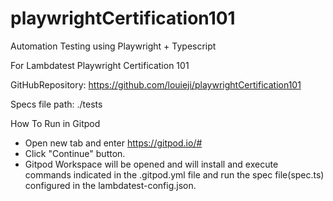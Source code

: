 # playwrightCertification101
Automation Testing using Playwright + Typescript

For Lambdatest Playwright Certification 101

GitHubRepository: https://github.com/louieji/playwrightCertification101

Specs file path: ./tests

How To Run in Gitpod

- Open new tab and enter https://gitpod.io/#<GitHubRepository>
- Click "Continue" button.
- Gitpod Workspace will be opened and will install and execute commands indicated in the .gitpod.yml file and run the spec file(spec.ts) configured in the lambdatest-config.json.